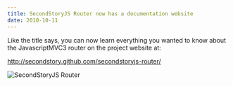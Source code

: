 ```yaml
--- 
title: SecondStoryJS Router now has a documentation website
date: 2010-10-11
---
```


Like the title says, you can now learn everything you wanted to know about the JavascriptMVC3 router on the project website at:

<a href="http://secondstory.github.com/secondstoryjs-router/">http://secondstory.github.com/secondstoryjs-router/</a>

<img src="http://src.sencha.io/-30/http://awardwinningfjords.com/images/SecondStoryJS-Router.png" alt="SecondStoryJS Router" />
